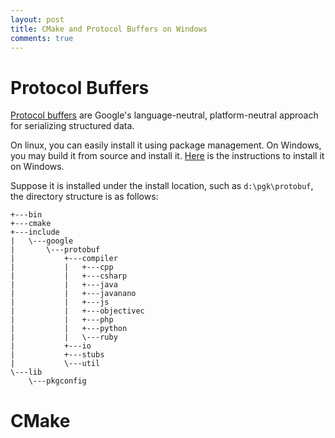 ```yaml
---
layout: post
title: CMake and Protocol Buffers on Windows 
comments: true
---
```


# Protocol Buffers

[Protocol buffers](https://developers.google.com/protocol-buffers/) are Google's language-neutral, platform-neutral approach for serializing structured data. 

On linux, you can easily install it using package management. On Windows, you may build it from source and install it. [Here](
https://github.com/google/protobuf/blob/master/cmake/README.md) is the instructions to install it on Windows.

Suppose it is installed under the install location, such as `d:\pgk\protobuf`, the directory structure is as follows:

```dos
+---bin
+---cmake
+---include
|   \---google
|       \---protobuf
|           +---compiler
|           |   +---cpp
|           |   +---csharp
|           |   +---java
|           |   +---javanano
|           |   +---js
|           |   +---objectivec
|           |   +---php
|           |   +---python
|           |   \---ruby
|           +---io
|           +---stubs
|           \---util
\---lib
    \---pkgconfig 
```

# CMake



